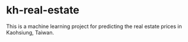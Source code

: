 # kh-real-estate
This is a machine learning project for predicting the real estate prices in Kaohsiung, Taiwan.
